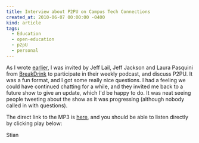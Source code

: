 ```yaml
---
title: Interview about P2PU on Campus Tech Connections
created_at: 2010-06-07 00:00:00 -0400
kind: article
tags:
  - Education
  - open-education
  - p2pU
  - personal
---
```


As I wrote
[earlier](http://reganmian.net/blog/2010/06/06/tune-in-to-campus-tech-connections-today/),
I was invited by Jeff Lail, Jeff Jackson and Laura Pasquini from
[BreakDrink](http://breakdrink.com/) to participate in their weekly
podcast, and discuss P2PU. It was a fun format, and I got some really
nice questions. I had a feeling we could have continued chatting for a
while, and they invited me back to a future show to give an update,
which I'd be happy to do. It was neat seeing people tweeting about the
show as it was progressing (although nobody called in with questions).

The direct link to the MP3 is
[here](http://www.blogtalkradio.com/breakdrink/2010/06/08/campus-tech-connection-1.mp3),
and you should be able to listen directly by clicking play below:

Stian
